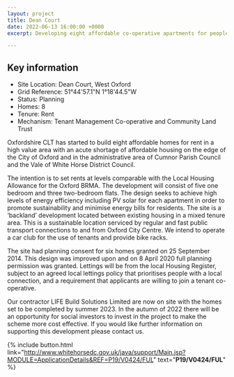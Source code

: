 ```yaml
---
layout: project
title: Dean Court
date: 2022-06-13 16:00:00 +0000
excerpt: Developing eight affordable co-operative apartments for people in West Oxford.

---
```

<div class="pullout-box">

<h2>Key information</h2> <ul> <li>Site Location: Dean Court, West Oxford</li> <li>Grid Reference: 51°44'57.1"N 1°18'44.5"W</li> <li>Status: Planning</li> <li>Homes: 8</li> <li>Tenure: Rent</li> <li>Mechanism: Tenant Management Co-operative and Community Land Trust</li> </ul> </div>

Oxfordshire CLT has started to build eight affordable homes for rent in a high value area with an acute shortage of affordable housing on the edge of the City of Oxford and in the administrative area of Cumnor Parish Council and the Vale of White Horse District Council.

The intention is to set rents at levels comparable with the Local Housing Allowance for the Oxford BRMA. The development will consist of five one bedroom and three two-bedroom flats. The design seeks to achieve high levels of energy efficiency including PV solar for each apartment in order to promote sustainability and minimise energy bills for residents. The site is a ‘backland’ development located between existing housing in a mixed tenure area. This is a sustainable location serviced by regular and fast public transport connections to and from Oxford City Centre. We intend to operate a car club for the use of tenants and provide bike racks.

The site had planning consent for six homes granted on 25 September 2014. This design was improved upon and on 8 April 2020 full planning permission was granted. Lettings will be from the local Housing Register, subject to an agreed local lettings policy that prioritises people with a local connection, and a requirement that applicants are willing to join a tenant co-operative.

Our contractor LIFE Build Solutions Limited are now on site with the homes set to be completed by summer 2023. In the autumn of 2022 there will be an opportunity for social investors to invest in the project to make the scheme more cost effective. If you would like further information on supporting this development please contact us.

{% include button.html link="http://www.whitehorsedc.gov.uk/java/support/Main.jsp?MODULE=ApplicationDetails&REF=P19/V0424/FUL" text="**P19/V0424/FUL**" %}
